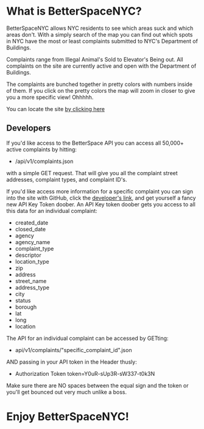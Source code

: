 What is BetterSpaceNYC?
==

BetterSpaceNYC allows NYC residents to see which areas suck and which areas don't.
With a simply search of the map you can find out which spots in NYC have the most
or least complaints submitted to NYC's Department of Buildings.

Complaints range from Illegal Animal's Sold to Elevator's Being out.  All complaints
on the site are currently active and open with the Department of Buildings.

The complaints are bunched together in pretty colors with numbers inside of them.
 If you click on the pretty colors the map
will zoom in closer to give you a more specific view!  Ohhhhh.

You can locate the site [by clicking here](http://198.199.83.225/)

Developers
--
If you'd like access to the BetterSpace API you can access all 50,000+ active complaints
by hitting:

- /api/v1/complaints.json

with a simple GET request.  That will give you all the complaint
street addresses, complaint types, and complaint ID's.

If you'd like access more information for a specific complaint you can sign into the site
with GitHub, click the [developer's link](http://198.199.83.225/api_keys), and get yourself
a fancy new API Key Token doober. An API Key token doober gets you access to all this data for an individual complaint:

- created_date
- closed_date
- agency
- agency_name
- complaint_type
- descriptor
- location_type
- zip
- address
- street_name
- address_type
- city
- status
- borough
- lat
- long
- location


The API for an individual complaint can be accessed by GETting:

- api/v1/complaints/"specific_complaint_id".json

AND passing in your API token in the Header
thusly:

- Authorization Token token=Y0uR-sUp3R-sW337-t0k3N

Make sure there are NO spaces between the equal sign and the token or you'll get
bounced out very much unlike a boss.  

Enjoy BetterSpaceNYC!
==
